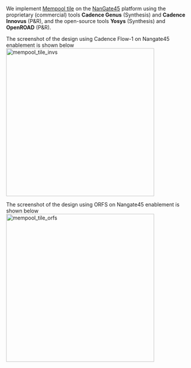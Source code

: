 We implement [Mempool tile](../../../Testcases/mempool) on the [NanGate45](../../../Enablements/NanGate45) platform using the proprietary (commercial) tools **Cadence Genus** (Synthesis) and **Cadence Innovus** (P&R), and the open-source tools **Yosys** (Synthesis) and **OpenROAD** (P&R). 

The screenshot of the design using Cadence Flow-1 on Nangate45 enablement is shown below   
<img src="./screenshots/mempool_tile_Innovus.png" alt="mempool_tile_invs" width="400"/>
  
The screenshot of the design using ORFS on Nangate45 enablement is shown below  
<img src="./screenshots/mempool_tile_ORFS_SPNR.png" alt="mempool_tile_orfs" width="400"/>
